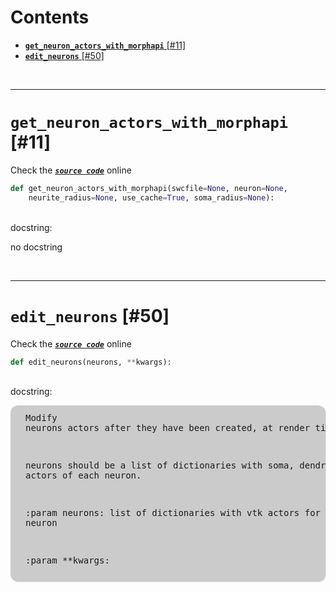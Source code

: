 



Contents
========

* [**`get_neuron_actors_with_morphapi`** [#11]](#get_neuron_actors_with_morphapi-11)
* [**`edit_neurons`** [#50]](#edit_neurons-50)


&nbsp;

--------
# **`get_neuron_actors_with_morphapi`** [#11]
  
Check the [***``source code``***](https://github.com/BrancoLab/BrainRender/tree/brainglobeintegration/blob/master/brainrender/morphology/utils.py#L11) online

```python
def get_neuron_actors_with_morphapi(swcfile=None, neuron=None,
    neurite_radius=None, use_cache=True, soma_radius=None):
```

&nbsp;  
docstring:

no docstring

&nbsp;

--------
# **`edit_neurons`** [#50]
  
Check the [***``source code``***](https://github.com/BrancoLab/BrainRender/tree/brainglobeintegration/blob/master/brainrender/morphology/utils.py#L50) online

```python
def edit_neurons(neurons, **kwargs):
```

&nbsp;  
docstring:<pre style="background-color:rgba(0, 0, 0, .2);                     border-radius:12px;                     padding:12px 24px;                     box-shadow: 1px 1px 1px rgba(0, 0, 0, .1)">Modify neurons actors after they have been created, at render time.

neurons should be a list of dictionaries with soma, dendrite and axon
    actors of each neuron.

:param neurons: list of dictionaries with vtk actors for each neuron

:param **kwargs:
</pre>
